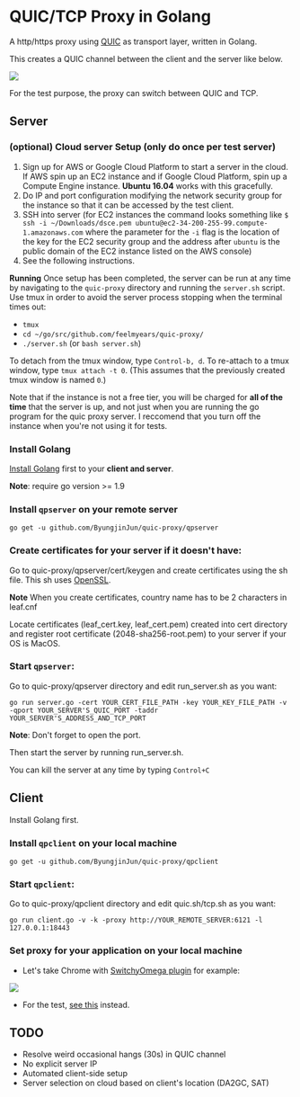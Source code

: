 # QUIC/TCP Proxy in Golang

A http/https proxy using [QUIC](https://www.chromium.org/quic) as transport layer, written in Golang.

This creates a QUIC channel between the client and the server like below. 

![](https://ws1.sinaimg.cn/large/44cd29dagy1fpn4yaf2p8j20nd079aae.jpg)

For the test purpose, the proxy can switch between QUIC and TCP. 

## Server

### (optional) Cloud server Setup (only do once per test server)
1. Sign up for AWS or Google Cloud Platform to start a server in the cloud. If AWS spin up an EC2 instance and if Google Cloud Platform, spin up a Compute Engine instance. **Ubuntu 16.04** works with this gracefully.
2. Do IP and port configuration modifying the network security group for the instance so that it can be accessed by the test client. 
3. SSH into server (for EC2 instances the command looks something like `$ ssh -i ~/Downloads/dsce.pem ubuntu@ec2-34-200-255-99.compute-1.amazonaws.com` where the parameter for the `-i` flag is the location of the key for the EC2 security group and the address after `ubuntu` is the public domain of the EC2 instance listed on the AWS console)
4. See the following instructions.

**Running**
Once setup has been completed, the server can be run at any time by navigating to the `quic-proxy` directory and running the `server.sh` script. Use tmux in order to avoid the server process stopping when the terminal times out:

- `tmux`
-  `cd ~/go/src/github.com/feelmyears/quic-proxy/`
-  `./server.sh` (or `bash server.sh`)

To detach from the tmux window, type `Control-b, d`. To re-attach to a tmux window, type `tmux attach -t 0`. (This assumes that the previously created tmux window is named `0`.)

Note that if the instance is not a free tier, you will be charged for **all of the time** that the server is up, and not just when you are running the go program for the quic proxy server. I reccomend that you turn off the instance when you're not using it for tests.

### Install Golang

[Install Golang](https://golang.org/dl/) first to your **client and server**.

**Note**: require go version >= 1.9

### Install `qpserver` on your remote server

`go get -u github.com/ByungjinJun/quic-proxy/qpserver`

### Create certificates for your server if it doesn't have:

Go to quic-proxy/qpserver/cert/keygen and create certificates using the sh file. This sh uses [OpenSSL](https://www.openssl.org).

**Note** When you create certificates, country name has to be 2 characters in leaf.cnf

Locate certificates (leaf_cert.key, leaf_cert.pem) created into cert directory and register root certificate (2048-sha256-root.pem) to your server if your OS is MacOS.

### Start `qpserver`:

Go to quic-proxy/qpserver directory and edit run_server.sh as you want:

`go run server.go -cert YOUR_CERT_FILE_PATH -key YOUR_KEY_FILE_PATH -v -qport YOUR_SERVER'S_QUIC_PORT -taddr YOUR_SERVER'S_ADDRESS_AND_TCP_PORT`

**Note**: Don't forget to open the port.

Then start the server by running run_server.sh.

You can kill the server at any time by typing `Control+C` 

## Client

Install Golang first.

### Install `qpclient` on your local machine

`go get -u github.com/ByungjinJun/quic-proxy/qpclient`

### Start `qpclient`:

Go to quic-proxy/qpclient directory and edit quic.sh/tcp.sh as you want:

`go run client.go -v -k -proxy http://YOUR_REMOTE_SERVER:6121 -l 127.0.0.1:18443`

### Set proxy for your application on your local machine

- Let's take Chrome with [SwitchyOmega plugin](https://chrome.google.com/webstore/detail/proxy-switchyomega/padekgcemlokbadohgkifijomclgjgif?hl=en) for example:

![](https://ws1.sinaimg.cn/large/44cd29dagy1fpn5c4jng6j21eq0fw40j.jpg)

- For the test, [see this](https://github.com/ByungjinJun/quic-proxy/tree/master/tester) instead.


## TODO

* Resolve weird occasional hangs (30s) in QUIC channel
* No explicit server IP
* Automated client-side setup
* Server selection on cloud based on client's location (DA2GC, SAT)
